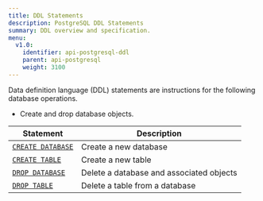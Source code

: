 ```yaml
---
title: DDL Statements
description: PostgreSQL DDL Statements
summary: DDL overview and specification.
menu:
  v1.0:
    identifier: api-postgresql-ddl
    parent: api-postgresql
    weight: 3100
---
```


Data definition language (DDL) statements are instructions for the following database operations.

- Create and drop database objects.

Statement | Description |
----------|-------------|
[`CREATE DATABASE`](../ddl_create_database) | Create a new database |
[`CREATE TABLE`](../ddl_create_table) | Create a new table |
[`DROP DATABASE`](../ddl_drop_database) | Delete a database and associated objects |
[`DROP TABLE`](../ddl_drop_table) | Delete a table from a database |
